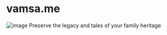 # vamsa.me
![image](https://github.com/gurul/vamsa.me/assets/110717420/4bd84ff4-f6ec-420d-8536-e970aafb59a4)
Preserve the legacy and tales of your family heritage
